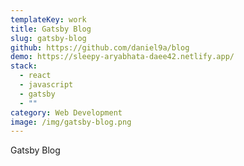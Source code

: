 ```yaml
---
templateKey: work
title: Gatsby Blog
slug: gatsby-blog
github: https://github.com/daniel9a/blog
demo: https://sleepy-aryabhata-daee42.netlify.app/
stack:
  - react
  - javascript
  - gatsby
  - ""
category: Web Development
image: /img/gatsby-blog.png
---
```

Gatsby Blog